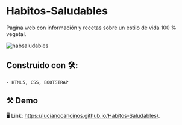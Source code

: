 # Habitos-Saludables
Pagina web con información y recetas sobre un estilo de vida 100 % vegetal.

![habsaludables](https://imgur.com/vRySmRY=)

## Construido con 🛠️:

```
- HTML5, CSS, BOOTSTRAP
```

## ⚒ Demo

🖥 Link: https://lucianocancinos.github.io/Habitos-Saludables/.
